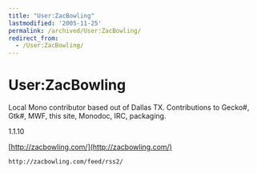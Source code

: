 ```yaml
---
title: "User:ZacBowling"
lastmodified: '2005-11-25'
permalink: /archived/User:ZacBowling/
redirect_from:
  - /User:ZacBowling/
---
```


User:ZacBowling
===============

Local Mono contributor based out of Dallas TX. Contributions to Gecko\#, Gtk\#, MWF, this site, Monodoc, IRC, packaging.

1.1.10

[http://zacbowling.com/](http://zacbowling.com/)

``` rss
http://zacbowling.com/feed/rss2/
```

